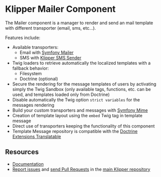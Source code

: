 Klipper Mailer Component
========================

The Mailer component is a manager to render and send an mail template with different
transporter (email, sms, etc...).

Features include:

- Available transporters:
  - Email with [Symfony Mailer](https://symfony.com/doc/current/mailer.html)
  - SMS with [Klipper SMS Sender](https://github.com/klipperdev/sms-sender)
- Twig loaders to retrieve automatically the localized templates with a fallback behavior:
  - Filesystem
  - Doctrine (optional)
- Secure the rendering for the message templates of users by activating simply the Twig Sandbox
  (only available tags, functions, etc. can be used, and templates loaded only from Doctrine)
- Disable automatically the Twig option `strict variables` for the messages rendering
- Build your custom transporters and messages with [Symfony Mime](https://symfony.com/doc/current/components/mime.html)
- Creation of template layout using the `embed` Twig tag in template message
- Direct use of transporters keeping the functionality of this component
- Template Message repository is compatible with the [Doctrine Extensions Translatable](https://github.com/Atlantic18/DoctrineExtensions)


Resources
---------

- [Documentation](https://doc.klipper.dev/components/mailer)
- [Report issues](https://github.com/klipperdev/klipper/issues)
  and [send Pull Requests](https://github.com/klipperdev/klipper/pulls)
  in the [main Klipper repository](https://github.com/klipperdev/klipper)
